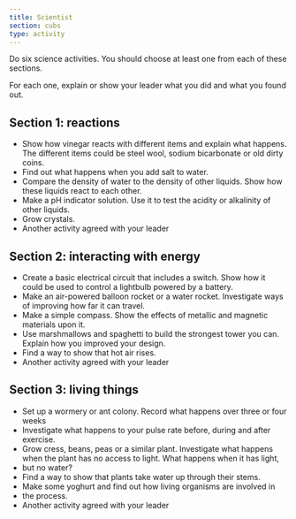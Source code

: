 ```yaml
---
title: Scientist
section: cubs
type: activity
---
```


Do six science activities. You should choose at least one from each of these sections.  

For each one, explain or show your leader what you did and what you found out.

## Section 1: reactions

* Show how vinegar reacts with different items and explain what happens. The different items could be steel wool, sodium bicarbonate or old dirty coins.
* Find out what happens when you add salt to water.
* Compare the density of water to the density of other liquids. Show how these liquids react to each other.
* Make a pH indicator solution. Use it to test the acidity or alkalinity of other liquids.
* Grow crystals.
* Another activity agreed with your leader

## Section 2: interacting with energy

* Create a basic electrical circuit that includes a switch. Show how it could be used to control a lightbulb powered by a battery.
* Make an air-powered balloon rocket or a water rocket. Investigate ways of improving how far it can travel.
* Make a simple compass. Show the effects of metallic and magnetic materials upon it.
* Use marshmallows and spaghetti to build the strongest tower you can. Explain how you improved your design.
* Find a way to show that hot air rises.
* Another activity agreed with your leader

## Section 3: living things

* Set up a wormery or ant colony. Record what happens over three or four weeks
* Investigate what happens to your pulse rate before, during and after exercise.
* Grow cress, beans, peas or a similar plant. Investigate what happens when the plant has no access to light. What happens when it has light, 
* but no water?
* Find a way to show that plants take water up through their stems.
* Make some yoghurt and find out how living organisms are involved in 
* the process.
* Another activity agreed with your leader
